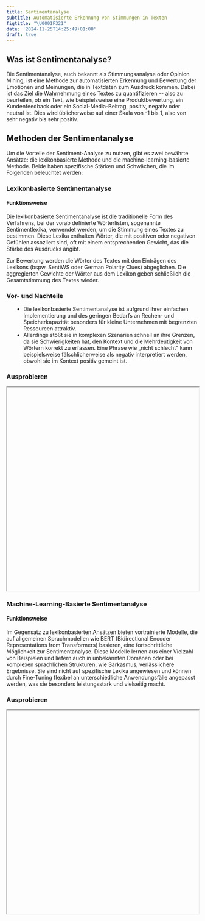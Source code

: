 ```yaml
---
title: Sentimentanalyse
subtitle: Automatisierte Erkennung von Stimmungen in Texten
figtitle: "\U0001F321️"
date: '2024-11-25T14:25:49+01:00'
draft: true
---
```



## Was ist Sentimentanalyse?

Die Sentimentanalyse, auch bekannt als Stimmungsanalyse oder Opinion Mining, ist eine Methode zur automatisierten Erkennung und Bewertung der Emotionen und Meinungen, die in Textdaten zum Ausdruck kommen. Dabei ist das Ziel die Wahrnehmung eines Textes zu quantifizieren -- also zu beurteilen, ob ein Text, wie beispielsweise eine Produktbewertung, ein Kundenfeedback oder ein Social-Media-Beitrag, positiv, negativ oder neutral ist. Dies wird üblicherweise auf einer Skala von -1 bis 1, also von sehr negativ bis sehr positiv.

## Methoden der Sentimentanalyse

Um die Vorteile der Sentiment-Analyse zu nutzen, gibt es zwei bewährte Ansätze: die lexikonbasierte Methode und die machine-learning-basierte Methode. Beide haben spezifische Stärken und Schwächen, die im Folgenden beleuchtet werden:

### Lexikonbasierte Sentimentanalyse

#### Funktionsweise

Die lexikonbasierte Sentimentanalyse ist die traditionelle Form des Verfahrens, bei der vorab definierte Wörterlisten, sogenannte Sentimentlexika, verwendet werden, um die Stimmung eines Textes zu bestimmen. Diese Lexika enthalten Wörter, die mit positiven oder negativen Gefühlen assoziiert sind, oft mit einem entsprechenden Gewicht, das die Stärke des Ausdrucks angibt.

Zur Bewertung werden die Wörter des Textes mit den Einträgen des Lexikons (bspw. SentiWS oder German Polarity Clues) abgeglichen. Die aggregierten Gewichte der Wörter aus dem Lexikon geben schließlich die Gesamtstimmung des Textes wieder.

### Vor- und Nachteile

<ul class="fa-ul" style="margin-left: var(--fa-li-margin, 1.5em);">
<li>
<span class="fa-li" style="color: #cf597e !important;"><i class='fa-solid fa-thumbs-up' style='color: #39b185 !important;'></i></span>Die lexikonbasierte Sentimentanalyse ist aufgrund ihrer einfachen Implementierung und des geringen Bedarfs an Rechen- und Speicherkapazität besonders für kleine Unternehmen mit begrenzten Ressourcen attraktiv.
</li>
<li>
<span class="fa-li" style="color: #cf597e !important;"><i class='fa-solid fa-thumbs-down'></i></span>Allerdings stößt sie in komplexen Szenarien schnell an ihre Grenzen, da sie Schwierigkeiten hat, den Kontext und die Mehrdeutigkeit von Wörtern korrekt zu erfassen. Eine Phrase wie „nicht schlecht" kann beispielsweise fälschlicherweise als negativ interpretiert werden, obwohl sie im Kontext positiv gemeint ist.
</li>
</ul>

### Ausprobieren

<iframe id="iframec944c404" scrolling="no" loading="lazy" style="width: 100%; height: 400pt;">
</iframe>
<script>$(document).ready(function(){  $('iframe#iframec944c404').attr('src', 'https://shiny.dsjlu.wirtschaft.uni-giessen.de/senti_dict/');});</script>
<script>var domains = ['https://shiny.dsjlu.wirtschaft.uni-giessen.de'];iframeResize(  {waitForLoad: false, license: 'GPLv3', checkOrigin: domains},   '#iframec944c404');</script>

### Machine-Learning-Basierte Sentimentanalyse

#### Funktionsweise

Im Gegensatz zu lexikonbasierten Ansätzen bieten vortrainierte Modelle, die auf allgemeinen Sprachmodellen wie BERT (Bidirectional Encoder Representations from Transformers) basieren, eine fortschrittliche Möglichkeit zur Sentimentanalyse. Diese Modelle lernen aus einer Vielzahl von Beispielen und liefern auch in unbekannten Domänen oder bei komplexen sprachlichen Strukturen, wie Sarkasmus, verlässlichere Ergebnisse. Sie sind nicht auf spezifische Lexika angewiesen und können durch Fine-Tuning flexibel an unterschiedliche Anwendungsfälle angepasst werden, was sie besonders leistungsstark und vielseitig macht.

### Ausprobieren

<iframe id="iframede8fe906" scrolling="no" loading="lazy" style="width: 100%; height: 400pt;">
</iframe>
<script>$(document).ready(function(){  $('iframe#iframede8fe906').attr('src', 'https://shiny.dsjlu.wirtschaft.uni-giessen.de/senti_trans/');});</script>
<script>var domains = ['https://shiny.dsjlu.wirtschaft.uni-giessen.de'];iframeResize(  {waitForLoad: false, license: 'GPLv3', checkOrigin: domains},   '#iframede8fe906');</script>
